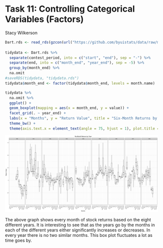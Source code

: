 # Task 11: Controlling Categorical Variables (Factors)
Stacy Wilkerson  






```r
Dart.rds <- read_rds(gzcon(url("https://github.com/byuistats/data/raw/master/Dart_Expert_Dow_6month_anova/Dart_Expert_Dow_6month_anova.RDS")))

tidydata <- Dart.rds %>%
  separate(contest_period, into = c("start", "end"), sep = "-") %>% 
  separate(end, into = c("month_end", "year_end"), sep = -5) %>%
  group_by(month_end) %>%
  na.omit 
#saveRDS(tidydata, "tidydata.rds")
tidydata$month_end <- factor(tidydata$month_end, levels = month.name)
```




```r
tidydata %>% 
  na.omit %>%
  ggplot() +
  geom_boxplot(mapping = aes(x = month_end, y = value)) + 
  facet_grid(. ~ year_end) +
  labs(x = "Months", y = "Return Value", title = "Six-Month Returns by Year") + 
  theme_bw() +
  theme(axis.text.x = element_text(angle = 75, hjust = 1), plot.title = element_text(hjust = 0.5)) 
```

![](Task11_files/figure-html/unnamed-chunk-2-1.png)<!-- -->

The above graph shows every month of stock returns based on the eight different years. It is interesting to see that as the years go by the months in each of the different years either significantly increases or decreases. In every year there is no two similar months. This box plot fluctuates a lot as time goes by. 





